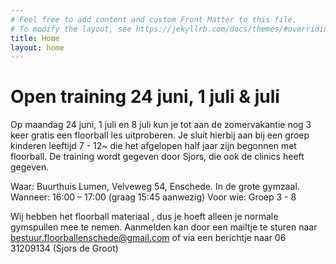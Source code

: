 ```yaml
---
# Feel free to add content and custom Front Matter to this file.
# To modify the layout, see https://jekyllrb.com/docs/themes/#overriding-theme-defaults
title: Home
layout: home
---
```


# Open training 24 juni, 1 juli & juli

Op maandag 24 juni, 1 juli en 8 juli kun je tot aan de zomervakantie nog 3 keer gratis een floorball les uitproberen. Je sluit hierbij aan bij een groep kinderen leeftijd 7 - 12~ die het afgelopen half jaar zijn begonnen met floorball. 
De training wordt gegeven door Sjors, die ook de clinics heeft gegeven.

Waar: Buurthuis Lumen, Velveweg 54, Enschede. In de grote gymzaal.
Wanneer: 16:00 – 17:00 (graag 15:45 aanwezig)
Voor wie: Groep 3 - 8

Wij hebben het floorball materiaal , dus je hoeft alleen je normale gymspullen mee te nemen.
Aanmelden kan door een mailtje te sturen naar [bestuur.floorballenschede@gmail.com](mailto:bestuur.floorballenschede@gmail.com) of via een berichtje naar 06 31209134 (Sjors de Groot)

